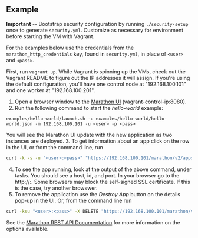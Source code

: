 Example
---

**Important** -- Bootstrap security configuration by running `./security-setup`
once to generate `security.yml`. Customize as necessary for environment before
starting the VM with Vagrant.

For the examples below use the credentials from the `marathon_http_credentials`
key, found in `security.yml`, in place of `<user>` and `<pass>`.

First, run `vagrant up`. While Vagrant is spinning up the VMs, check out the
Vagrant README to figure out the IP addresses it will assign. If you're using
the default configuration, you'll have one control node at "192.168.100.101" and
one worker at "192.168.100.201".

1. Open a browser window to the [Marathon UI](https://192.168.100.101/marathon/)
(vagrant-control-ip:8080).
2. Run the following command to start the _hello-world_ example:
```
examples/hello-world/launch.sh -c examples/hello-world/hello-world.json -m 192.168.100.101 -u <user> -p <pass>
```
You will see the Marathon UI update with the new application as two instances
are deployed.
3. To get information about an app click on the row in the UI, or from the
command line, run
```bash
curl -k -s -u "<user>:<pass>" "https://192.168.100.101/marathon/v2/apps/hello-world" | python -m json.tool
```
4. To see the app running, look at the output of the above command, under tasks.
You should see a host, id, and port. In your browser go to the
http://<host>:<port>. Some browsers may block the self-signed SSL certificate.
If this is the case, try another browswer.
5. To remove the application use the _Destroy App_ button on the details pop-up
in the UI. Or, from the command line run
```bash
curl -ksu "<user>:<pass>" -X DELETE "https://192.168.100.101/marathon/v2/apps/hello-world" | python -m json.tool
```

See the [Marathon REST API Documentation](https://mesosphere.github.io/marathon/docs/rest-api.html) for more information on the options available.
